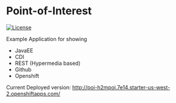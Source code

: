 # Point-of-Interest
[![License](https://img.shields.io/badge/License-Apache%202.0-blue.svg)](https://opensource.org/licenses/Apache-2.0)

Example Application for showing
* JavaEE
* CDI
* REST (Hypermedia based)
* Github
* Openshift


Current Deployed version: http://poi-h2mpoi.7e14.starter-us-west-2.openshiftapps.com/
